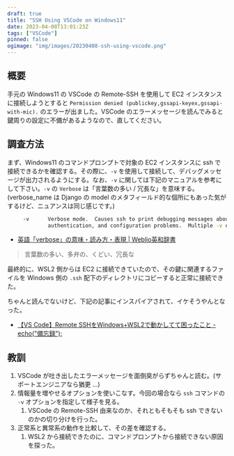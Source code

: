 ```yaml
---
draft: true
title: "SSH Using VSCode on Windows11"
date: 2023-04-08T13:01:23Z
tags: ["VSCode"]
pinned: false
ogimage: "img/images/20230408-ssh-using-vscode.png"
---
```


## 概要

手元の Windows11 の VSCode の Remote-SSH を使用して EC2 インスタンスに接続しようとすると `Permission denied (publickey,gssapi-keyex,gssapi-with-mic).` のエラーが出ました。VSCode のエラーメッセージを読んでみると鍵周りの設定に不備があるようなので、直してください。

## 調査方法

まず、Windows11 のコマンドプロンプトで対象の EC2 インスタンスに ssh で接続できるかを確認する。その際に、`-v` を使用して接続して、デバッグメッセージが出力されるようにする。なお、`-v` に関しては下記のマニュアルを参考にして下さい。`-v` の `Verbose` は「言葉数の多い / 冗長な」を意味する。(verbose_name は Django の model のメタフィールド的な個所にもあった気がするけど、ニュアンスは同じ感じです。)

```bash
     -v      Verbose mode.  Causes ssh to print debugging messages about its progress.  This is helpful in debugging connection,
             authentication, and configuration problems.  Multiple -v options increase the verbosity.  The maximum is 3.
```

- [英語「verbose」の意味・読み方・表現 | Weblio英和辞書](https://ejje.weblio.jp/content/verbose)

> 言葉数の多い、多弁の、くどい、冗長な

最終的に、WSL2 側からは EC2 に接続できていたので、その鍵に関連するファイルを Windows 側の `.ssh` 配下のディレクトリにコピーすると正常に接続できた。

ちゃんと読んでないけど、下記の記事にインスパイアされて、イケそうやんとなった。

- [【VS Code】Remote SSHをWindows+WSL2で動かしてて困ったこと - echo("備忘録");](https://makky12.hatenablog.com/entry/2023/02/13/120500)

## 教訓

1. VSCode が吐き出したエラーメッセージを面倒臭がらずちゃんと読む。(サポートエンジニアなら猶更 ...)
2. 情報量を増やせるオプションを使いこなす。今回の場合なら `ssh` コマンドの `-v` オプションを指定して様子を見る。
   1. VSCode の Remote-SSH 由来なのか、それともそもそも ssh できないのかの切り分けを行った。
3. 正常系と異常系の動作を比較して、その差を確認する。
   1. WSL2 から接続できたのに、コマンドプロンプトから接続できない原因を探った。

